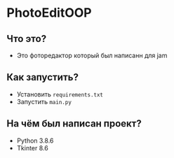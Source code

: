 # PhotoEditOOP

## Что это?

- Это фоторедактор который был написанн для jam

## Как запустить?

- Установить ``requirements.txt``
- Запустить ``main.py``

## На чём был написан проект?

- Python 3.8.6
- Tkinter 8.6